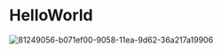 # HelloWorld
![81249056-b071ef00-9058-11ea-9d62-36a217a19906](https://user-images.githubusercontent.com/100768412/172884325-86723971-b4d0-49cb-b54d-dc385e906507.png)
